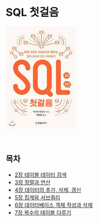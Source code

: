 # SQL 첫걸음

![img.png](../../img/sql첫걸음.png)

<br/>

## 목차

- [2장 테이블 데이터 검색]()
- [3장 정렬과 연산]()
- [4장 데이터의 추가, 삭제, 갱신]()
- [5장 집계와 서브쿼리]()
- [6장 데이터베이스 객체 작성과 삭제]()
- [7장 복수의 테이블 다루기]()